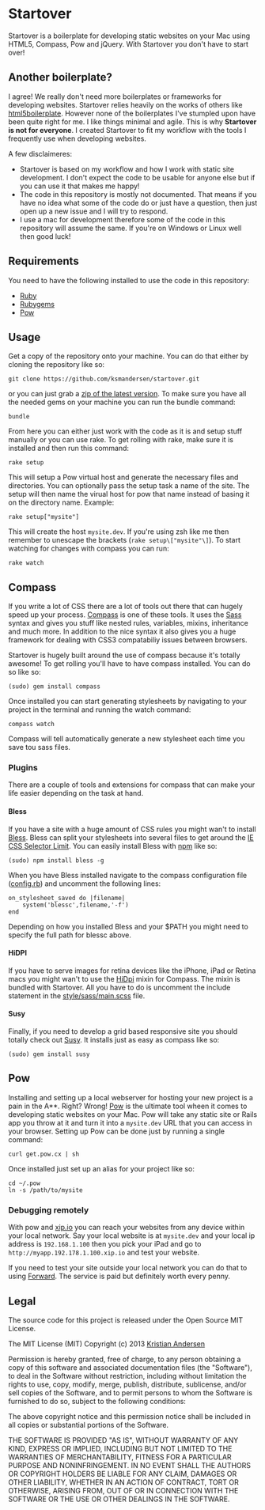 # Startover

Startover is a boilerplate for developing static websites on your Mac using HTML5, Compass, Pow and jQuery. With Startover you don't have to start over!

## Another boilerplate?

I agree! We really don't need more boilerplates or frameworks for developing websites. Startover relies heavily on the works
of others like [html5boilerplate](http://html5boilerplate.com/). However none of the boilerplates I've stumpled upon have
been quite right for me. I like things minimal and agile. This is why **Startover is not for everyone**. I created Startover
to fit my workflow with the tools I frequently use when developing websites.

A few disclaimeres:

* Startover is based on my workflow and how I work with static site development. I don't expect the code to be usable for anyone else but if you can use it that makes me happy!
* The code in this repository is mostly not documented. That means if you have no idea what some of the code do or just have a question, then just open up a new issue and I will try to respond.
* I use a mac for development therefore some of the code in this repository will assume the same. If you're on Windows or Linux well then good luck!

## Requirements

You need to have the following installed to use the code in this repository:

* [Ruby](http://www.ruby-lang.org/)
* [Rubygems](http://rubygems.org/)
* [Pow](http://pow.cx)

## Usage

Get a copy of the repository onto your machine. You can do that either by cloning the repository like so:

    git clone https://github.com/ksmandersen/startover.git

or you can just grab a [zip of the latest version](https://github.com/ksmandersen/startover/archive/master.zip). To make sure you have all the needed gems on your machine you can run the bundle command:

    bundle

From here you can either just work with the code as it is and setup stuff manually or you can use rake. To get rolling with rake, make sure it is installed and then run this command:

    rake setup

This will setup a Pow virtual host and generate the necessary files and directories. You can optionally pass the setup task a name of the site. The setup will then name the virual host for pow that name instead of basing it on the directory name. Example:

    rake setup["mysite"]

This will create the host ``mysite.dev``. If you're using zsh like me then remember to unescape the brackets (``rake setup\["mysite"\]``). To start watching for changes with compass you can run:

    rake watch

## Compass

If you write a lot of CSS there are a lot of tools out there that can hugely speed up your process. [Compass](http://compass-style.org) is one of these tools. It uses the [Sass](http://sass-lang.com) syntax and gives you stuff like nested rules, variables, mixins, inheritance and much more. In addition to the nice syntax it also gives you a huge framework for dealing with CSS3 compatabiliy issues between browsers.

Startover is hugely built around the use of compass because it's totally awesome! To get rolling you'll have to have compass
installed. You can do so like so:

    (sudo) gem install compass

Once installed you can start generating stylesheets by navigating to your project in the terminal and running the watch command:

    compass watch

Compass will tell automatically generate a new stylesheet each time you save tou sass files.

### Plugins

There are a couple of tools and extensions for compass that can make your life easier depending on the task at hand.

#### Bless

If you have a site with a huge amount of CSS rules you might wan't to install [Bless](http://blesscss.com). Bless can split your stylesheets into several files to get around the [IE CSS Selector Limit](http://stackoverflow.com/questions/9906794/internet-explorers-css-rules-limits). You can easily install Bless with [npm](http://npmjs.org/) like so:

    (sudo) npm install bless -g

When you have Bless installed navigate to the compass configuration file ([config.rb](config.rb)) and uncomment the following lines:

    on_stylesheet_saved do |filename|
        system('blessc',filename,'-f')
    end

Depending on how you installed Bless and your $PATH you might need to specify the full path for blessc above.

#### HiDPI

If you have to serve images for retina devices like the iPhone, iPad or Retina macs you might wan't to use the [HiDpi](git.io/hidpi) mixin for Compass. The mixin is bundled with Startover. All you have to do is uncomment the include statement in the [style/sass/main.scss](main.scss) file.

#### Susy

Finally, if you need to develop a grid based responsive site you should totally check out [Susy](http://susy.oddbird.net). It installs just as easy as compass like so:

    (sudo) gem install susy

## Pow

Installing and setting up a local webserver for hosting your new project is a pain in the A\*\*. Right? Wrong! [Pow](http://pow.cx) is the ultimate tool wheen it comes to developing static websites on your Mac. Pow will take any static site or Rails app you throw at it and turn it into a ``mysite.dev`` URL that you can access in your browser. Setting up Pow can be done just by running a single command:

    curl get.pow.cx | sh

Once installed just set up an alias for your project like so:

    cd ~/.pow
    ln -s /path/to/mysite

### Debugging remotely

With pow and [xip.io](http://xip.io) you can reach your websites from any device within your local network. Say your local website is at ``mysite.dev`` and your local ip address is ``192.168.1.100`` then you pick your iPad and go to ``http://myapp.192.178.1.100.xip.io`` and test your website.

If you need to test your site outside your local network you can do that to using [Forward](https://forwardhq.com/). The service is paid but definitely worth every penny.

## Legal

The source code for this project is released under the Open Source MIT License.

The MIT License (MIT)
Copyright (c) 2013 [Kristian Andersen](http://github.com/ksmandersen)

Permission is hereby granted, free of charge, to any person obtaining a copy of this software and associated documentation files (the "Software"), to deal in the Software without restriction, including without limitation the rights to use, copy, modify, merge, publish, distribute, sublicense, and/or sell copies of the Software, and to permit persons to whom the Software is furnished to do so, subject to the following conditions:

The above copyright notice and this permission notice shall be included in all copies or substantial portions of the Software.

THE SOFTWARE IS PROVIDED "AS IS", WITHOUT WARRANTY OF ANY KIND, EXPRESS OR IMPLIED, INCLUDING BUT NOT LIMITED TO THE WARRANTIES OF MERCHANTABILITY, FITNESS FOR A PARTICULAR PURPOSE AND NONINFRINGEMENT. IN NO EVENT SHALL THE AUTHORS OR COPYRIGHT HOLDERS BE LIABLE FOR ANY CLAIM, DAMAGES OR OTHER LIABILITY, WHETHER IN AN ACTION OF CONTRACT, TORT OR OTHERWISE, ARISING FROM, OUT OF OR IN CONNECTION WITH THE SOFTWARE OR THE USE OR OTHER DEALINGS IN THE SOFTWARE.